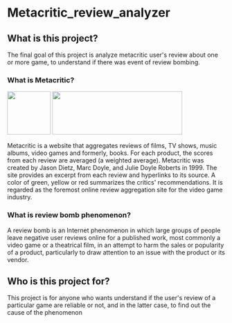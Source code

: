 # Metacritic_review_analyzer

## What is this project?

The final goal of this project is analyze metacritic user's review about one or more game, to understand if there was event of review bombing.

### What is Metacritic?

<img src="https://www.metacritic.com/images/icons/metacritic-icon.svg" width="100" height="100">
<img src="https://www.metacritic.com/images/icons/metacritic-wordmark.svg" width="300" height="100">

Metacritic is a website that aggregates reviews of films, TV shows, music albums, video games and formerly, books. For each product, the scores from each review are averaged (a weighted average). Metacritic was created by Jason Dietz, Marc Doyle, and Julie Doyle Roberts in 1999. The site provides an excerpt from each review and hyperlinks to its source. 
A color of green, yellow or red summarizes the critics' recommendations. It is regarded as the foremost online review aggregation site for the video game industry.

### What is review bomb phenomenon?

A review bomb is an Internet phenomenon in which large groups of people leave negative user reviews online for a published work, most commonly a video game or a theatrical film, in an attempt to harm the sales or popularity of a product, particularly to draw attention to an issue with the product or its vendor.

## Who is this project for?

This project is for anyone who wants understand if the user's review of a particular game are reliable or not, and in the latter case, to find out the cause of the phenomenon 